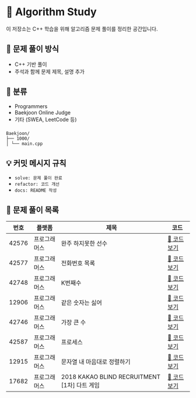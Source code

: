 # 📘 Algorithm Study

이 저장소는 C++ 학습을 위해 알고리즘 문제 풀이를 정리한 공간입니다.
## 📝 문제 풀이 방식

- C++ 기반 풀이
- 주석과 함께 문제 제목, 설명 추가


## 📂 분류

- Programmers
- Baekjoon Online Judge
- 기타 (SWEA, LeetCode 등)
###
```
Baekjoon/
├── 1000/
│ └── main.cpp
```

## 💡 커밋 메시지 규칙

- `solve: 문제 풀이 완료`
- `refactor: 코드 개선`
- `docs: README 작성`

## 📄 문제 풀이 목록

| 번호 | 플랫폼 | 제목 | 코드 |
|------|--------|------|------|
| 42576 | 프로그래머스 | 완주 하지못한 선수 | [🔗 코드 보기](./Programmers/42576/main.cpp) |
| 42577 | 프로그래머스 | 전화번호 목록 | [🔗 코드 보기](./Programmers/42577/main.cpp) |
| 42748 | 프로그래머스 | K번째수 | [🔗 코드 보기](./Programmers/42748/main.cpp) |
| 12906 | 프로그래머스 | 같은 숫자는 싫어 | [🔗 코드 보기](./Programmers/12906/main.cpp) |
| 42746 | 프로그래머스 | 가장 큰 수 | [🔗 코드 보기](./Programmers/42746/main.cpp) |
| 42587 | 프로그래머스 | 프로세스 | [🔗 코드 보기](./Programmers/42587/main.cpp) |
| 12915 | 프로그래머스 | 문자열 내 마음대로 정렬하기 | [🔗 코드 보기](./Programmers/12915/main.cpp) |
| 17682 | 프로그래머스 | 2018 KAKAO BLIND RECRUITMENT [1차] 다트 게임 | [🔗 코드 보기](./Programmers/17682/main.cpp) |

<!--
| 0 | 프로그래머스 | 제목 | [🔗 코드 보기](./Programmers/0/main.cpp) |